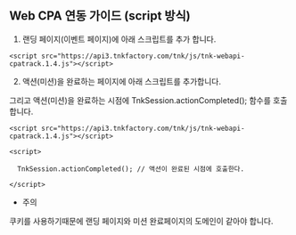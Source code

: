 ## Web CPA 연동 가이드 (script 방식)

1. 랜딩 페이지(이벤트 페이지)에 아래 스크립트를 추가 합니다.

```
<script src="https://api3.tnkfactory.com/tnk/js/tnk-webapi-cpatrack.1.4.js"></script>
```
2. 액션(미션)을 완료하는  페이지에 아래 스크립트를 추가합니다.

그리고 액션(미션)을 완료하는 시점에  TnkSession.actionCompleted(); 함수를 호출합니다.
```
<script src="https://api3.tnkfactory.com/tnk/js/tnk-webapi-cpatrack.1.4.js"></script>

<script>

  TnkSession.actionCompleted(); // 액션이 완료된 시점에 호출한다.

</script>
```

* 주의

쿠키를 사용하기때문에 랜딩 페이지와 미션 완료페이지의 도메인이 같아야 합니다.
